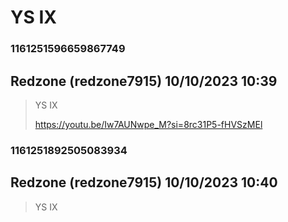 # YS IX
### 1161251596659867749
## Redzone (redzone7915) 10/10/2023 10:39 

> YS IX
> 
> 
> https://youtu.be/Iw7AUNwpe_M?si=8rc31P5-fHVSzMEl

### 1161251892505083934
## Redzone (redzone7915) 10/10/2023 10:40 

> YS IX

